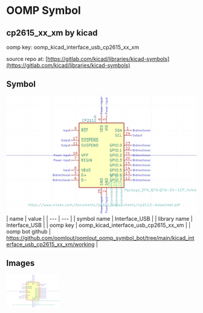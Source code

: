 # OOMP Symbol  
## cp2615_xx_xm  by kicad  
  
oomp key: oomp_kicad_interface_usb_cp2615_xx_xm  
  
source repo at: [https://gitlab.com/kicad/libraries/kicad-symbols](https://gitlab.com/kicad/libraries/kicad-symbols)  
## Symbol  
  
[![working.png](working_600.png)](working.png)  
| name | value | 
| --- | --- | 
| symbol name | Interface_USB | 
| library name | Interface_USB | 
| oomp key | oomp_kicad_interface_usb_cp2615_xx_xm | 
| oomp bot github | https://github.com/oomlout/oomlout_oomp_symbol_bot/tree/main/kicad_interface_usb_cp2615_xx_xm/working | 
## Images  
  
[![working.png](working_140.png)](working.png)  
